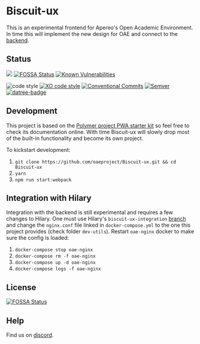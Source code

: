 # Biscuit-ux

This is an experimental frontend for Apereo's Open Academic Environment. In time this will implement the new design for OAE and connect to the [backend](https://github.com/oaeproject/Hilary/).

## Status

<!-- current project status -->

<a href="https://codeclimate.com/github/oaeproject/Biscuit-ux/maintainability"><img src="https://api.codeclimate.com/v1/badges/ef5848ed3cca76108e0b/maintainability" /></a>
[![FOSSA Status](https://app.fossa.io/api/projects/git%2Bgithub.com%2Fbrecke%2FBiscuit-ux.svg?type=shield)](https://app.fossa.io/projects/git%2Bgithub.com%2Fbrecke%2FBiscuit-ux?ref=badge_shield)
[![Known Vulnerabilities](https://snyk.io//test/github/oaeproject/Biscuit-ux/badge.svg?targetFile=package.json)](https://snyk.io//test/github/oaeproject/Biscuit-ux?targetFile=package.json)

<!-- standards used in project -->

![code style](https://img.shields.io/badge/code_style-prettier-ff69b4.svg)
[![XO code style](https://img.shields.io/badge/code_style-XO-5ed9c7.svg)](https://github.com/xojs/xo)
[![Conventional Commits](https://img.shields.io/badge/Conventional%20Commits-1.0.0-yellow.svg)](https://conventionalcommits.org)
[![Semver](http://img.shields.io/SemVer/2.0.0.png)](http://semver.org/spec/v2.0.0.html)
[![datree-badge](https://s3.amazonaws.com/catalog.static.datree.io/datree-badge-28px.svg)](https://datree.io/?src=badge)

## Development

This project is based on the [Polymer project PWA starter kit](https://pwa-starter-kit.polymer-project.org/) so feel free to check its documentation online. With time Biscuit-ux will slowly drop most of the built-in functionality and become its own project.

To kickstart development:

1. `git clone https://github.com/oaeproject/Biscuit-ux.git && cd Biscuit-ux` 
2. `yarn`
3. `npm run start:webpack`

## Integration with Hilary

Integration with the backend is still experimental and requires a few changes to Hilary. One must use Hilary's `biscuit-ux-integration` [branch](https://github.com/oaeproject/Hilary/tree/biscuit-ux-integration) and change the `nginx.conf` file linked in `docker-compose.yml` to the one this project provides (check folder `dev-utils`). Restart `oae-nginx` docker to make sure the config is loaded:

1. `docker-compose stop oae-nginx`
2. `docker-compose rm -f oae-nginx`
3. `docker-compose up -d oae-nginx`
4. `docker-compose logs -f oae-nginx`

## License

[![FOSSA Status](https://app.fossa.io/api/projects/git%2Bgithub.com%2Fbrecke%2FBiscuit-ux.svg?type=large)](https://app.fossa.io/projects/git%2Bgithub.com%2Fbrecke%2FBiscuit-ux?ref=badge_large)

## Help

Find us on [discord](https://discord.gg/99kAgRn).